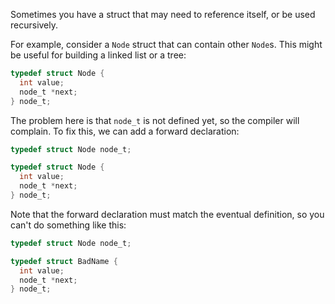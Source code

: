 Sometimes you have a struct that may need to reference itself, or be used recursively.

For example, consider a `Node` struct that can contain other `Node`s. This might be useful for building a linked list or a tree:

```c
typedef struct Node {
  int value;
  node_t *next;
} node_t;
```

The problem here is that `node_t` is not defined yet, so the compiler will complain. To fix this, we can add a forward declaration:

```c
typedef struct Node node_t;

typedef struct Node {
  int value;
  node_t *next;
} node_t;
```

Note that the forward declaration must match the eventual definition, so you can't do something like this:

```c
typedef struct Node node_t;

typedef struct BadName {
  int value;
  node_t *next;
} node_t;
```
